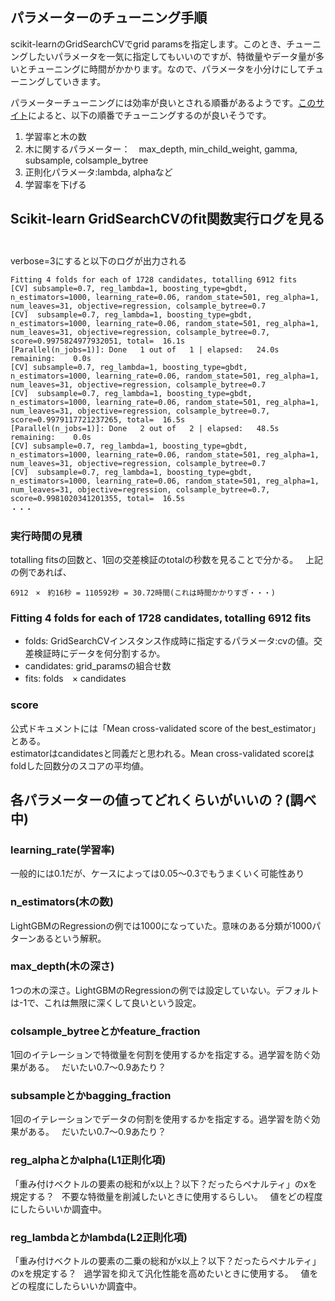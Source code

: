 ## パラメーターのチューニング手順  
scikit-learnのGridSearchCVでgrid paramsを指定します。このとき、チューニングしたいパラメータを一気に指定してもいいのですが、特徴量やデータ量が多いとチューニングに時間がかかります。なので、パラメータを小分けにしてチューニングしていきます。  

パラメーターチューニングには効率が良いとされる順番があるようです。[このサイト](http://kamonohashiperry.com/archives/209)によると、以下の順番でチューニングするのが良いそうです。  

1. 学習率と木の数  
2. 木に関するパラメーター：　max_depth, min_child_weight, gamma, subsample, colsample_bytree
3. 正則化パラメータ:lambda, alphaなど  
4. 学習率を下げる  

## Scikit-learn GridSearchCVのfit関数実行ログを見る  
verbose=3にすると以下のログが出力される
```
Fitting 4 folds for each of 1728 candidates, totalling 6912 fits
[CV] subsample=0.7, reg_lambda=1, boosting_type=gbdt, n_estimators=1000, learning_rate=0.06, random_state=501, reg_alpha=1, num_leaves=31, objective=regression, colsample_bytree=0.7 
[CV]  subsample=0.7, reg_lambda=1, boosting_type=gbdt, n_estimators=1000, learning_rate=0.06, random_state=501, reg_alpha=1, num_leaves=31, objective=regression, colsample_bytree=0.7, score=0.9975824977932051, total=  16.1s
[Parallel(n_jobs=1)]: Done   1 out of   1 | elapsed:   24.0s remaining:    0.0s
[CV] subsample=0.7, reg_lambda=1, boosting_type=gbdt, n_estimators=1000, learning_rate=0.06, random_state=501, reg_alpha=1, num_leaves=31, objective=regression, colsample_bytree=0.7 
[CV]  subsample=0.7, reg_lambda=1, boosting_type=gbdt, n_estimators=1000, learning_rate=0.06, random_state=501, reg_alpha=1, num_leaves=31, objective=regression, colsample_bytree=0.7, score=0.9979117721237265, total=  16.5s
[Parallel(n_jobs=1)]: Done   2 out of   2 | elapsed:   48.5s remaining:    0.0s
[CV] subsample=0.7, reg_lambda=1, boosting_type=gbdt, n_estimators=1000, learning_rate=0.06, random_state=501, reg_alpha=1, num_leaves=31, objective=regression, colsample_bytree=0.7 
[CV]  subsample=0.7, reg_lambda=1, boosting_type=gbdt, n_estimators=1000, learning_rate=0.06, random_state=501, reg_alpha=1, num_leaves=31, objective=regression, colsample_bytree=0.7, score=0.9981020341201355, total=  16.5s
・・・
```
### 実行時間の見積  
totalling fitsの回数と、1回の交差検証のtotalの秒数を見ることで分かる。  
上記の例であれば、
```
6912　×　約16秒 = 110592秒 = 30.72時間(これは時間かかりすぎ・・・)
```
### Fitting 4 folds for each of 1728 candidates, totalling 6912 fits  
- folds: GridSearchCVインスタンス作成時に指定するパラメータ:cvの値。交差検証時にデータを何分割するか。  
- candidates: grid_paramsの組合せ数  
- fits: folds　× candidates  

### score  
公式ドキュメントには「Mean cross-validated score of the best_estimator」とある。  
estimatorはcandidatesと同義だと思われる。Mean cross-validated scoreはfoldした回数分のスコアの平均値。  

## 各パラメーターの値ってどれくらいがいいの？(調べ中)  
### learning_rate(学習率)  
一般的には0.1だが、ケースによっては0.05〜0.3でもうまくいく可能性あり  

### n_estimators(木の数)  
LightGBMのRegressionの例では1000になっていた。意味のある分類が1000パターンあるという解釈。  

### max_depth(木の深さ)  
1つの木の深さ。LightGBMのRegressionの例では設定していない。デフォルトは-1で、これは無限に深くして良いという設定。  

### colsample_bytreeとかfeature_fraction  
1回のイテレーションで特徴量を何割を使用するかを指定する。過学習を防ぐ効果がある。  
だいたい0.7〜0.9あたり？  

### subsampleとかbagging_fraction  
1回のイテレーションでデータの何割を使用するかを指定する。過学習を防ぐ効果がある。  
だいたい0.7〜0.9あたり？  

### reg_alphaとかalpha(L1正則化項)  
「重み付けベクトルの要素の総和がx以上？以下？だったらペナルティ」のxを規定する？  
不要な特徴量を削減したいときに使用するらしい。  
値をどの程度にしたらいいか調査中。  

### reg_lambdaとかlambda(L2正則化項)  
「重み付けベクトルの要素の二乗の総和がx以上？以下？だったらペナルティ」のxを規定する？  
過学習を抑えて汎化性能を高めたいときに使用する。  
値をどの程度にしたらいいか調査中。  
